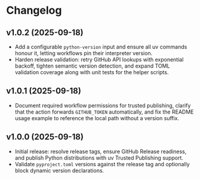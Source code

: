 # Changelog

## v1.0.2 (2025-09-18)

- Add a configurable `python-version` input and ensure all uv commands honour
  it, letting workflows pin their interpreter version.
- Harden release validation: retry GitHub API lookups with exponential
  backoff, tighten semantic version detection, and expand TOML validation
  coverage along with unit tests for the helper scripts.

## v1.0.1 (2025-09-18)

- Document required workflow permissions for trusted publishing, clarify that
  the action forwards `GITHUB_TOKEN` automatically, and fix the README usage
  example to reference the local path without a version suffix.

## v1.0.0 (2025-09-18)

- Initial release: resolve release tags, ensure GitHub Release readiness, and
  publish Python distributions with uv Trusted Publishing support.
- Validate `pyproject.toml` versions against the release tag and optionally
  block dynamic version declarations.
